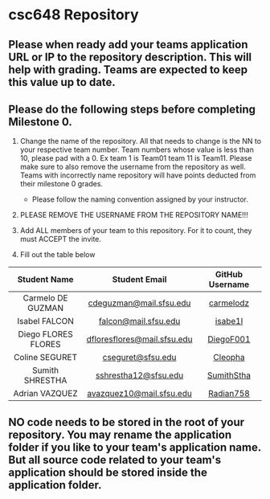 # csc648 Repository

## Please when ready add your teams application URL or IP to the repository description. This will help with grading. Teams are expected to keep this value up to date.

## Please do the following steps before completing Milestone 0.
1. Change the name of the repository. All that needs to change is the NN to your respective team number. Team numbers whose value is less than 10, please pad with a 0. Ex team 1 is Team01 team 11 is Team11. Please make sure to also remove the username from the repository as well. Teams with incorrectly name repository will have points deducted from their milestone 0 grades.
      - Please follow the naming convention assigned by your instructor.

1. PLEASE REMOVE THE USERNAME FROM THE REPOSITORY NAME!!!

2. Add ALL members of your team to this repository. For it to count, they must ACCEPT the invite.

3. Fill out the table below


| Student Name | Student Email | GitHub Username |
|    :---:     |     :---:     |     :---:       |
| Carmelo DE GUZMAN   | cdeguzman@mail.sfsu.edu     | [carmelodz](https://github.com/carmelodz)                |
| Isabel FALCON       | falcon@mail.sfsu.edu        | [isabe1l](https://github.com/isabe1l)                |
| Diego FLORES FLORES | dfloresflores@mail.sfsu.edu | [DiegoF001](https://github.com/DiegoF001)                |
| Coline SEGURET      | cseguret@sfsu.edu           | [Cleopha](https://github.com/Cleopha)                |
| Sumith SHRESTHA     | sshrestha12@sfsu.edu        | [SumithStha](https://github.com/SumithStha)                |
| Adrian VAZQUEZ      | avazquez10@mail.sfsu.edu    | [Radian758](https://github.com/Radian758)                |

## NO code needs to be stored in the root of your repository. You may rename the application folder if you like to your team's application name. But all source code related to your team's application should be stored inside the application folder.
